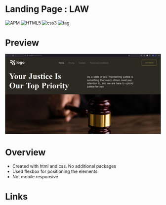 # Landing Page : LAW
![APM](https://img.shields.io/apm/l/vim-mode)
![HTML5](https://img.shields.io/badge/HTML-5-red)
![css3](https://img.shields.io/badge/CSS-3-blue)
![tag](https://img.shields.io/badge/tag-v.0.0.1-yellow)

# Preview
![img](./site3.png)

# Overview

- Created with html and css. No additional packages
- Used flexbox for positioning the elements
- Not mobile responsive

# Links
